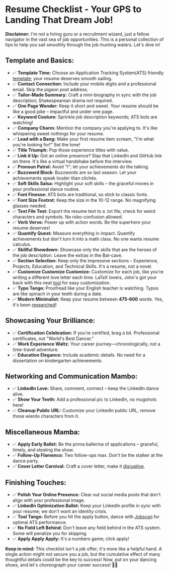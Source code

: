 # Resume Checklist - Your GPS to Landing That Dream Job!

**Disclaimer:** I'm not a hiring guru or a recruitment wizard, just a fellow navigator in the vast sea of job opportunities. This is a personal collection of tips to help you sail smoothly through the job-hunting waters. Let's dive in!

## Template and Basics:

- ✅ **Template Time:** Choose an Application Tracking System(ATS) friendly [template](https://assets.ctfassets.net/pdf29us7flmy/6NLdBCISS0n7kzd0UZQqVS/aa489033ab3d9d9a47cb845251dd481f/ATS_Resume_Template.docx); your resume deserves smooth sailing.
- ✅ **Contact Connection:** Include your mobile digits and a professional email. Skip the pigeon post address.
- ✅ **Tailor-Made Summary:** Craft a mini-biography in sync with the job description; Shakespearean drama not required.
- ✅ **One Page Wonder:** Keep it short and sweet. Your resume should be like a good joke – impactful and under one page.
- ✅ **Keyword Couture:** Sprinkle job description keywords; ATS bots are watching!
- ✅ **Company Charm:** Mention the company you're applying to. It's like whispering sweet nothings for your resume.
- ✅ **Lead with a Bang:** Make your first resume item scream, "I'm what you're looking for!" Set the tone!
- ✅ **Title Triumph:** Pop those experience titles with value.
- ✅ **Link it Up:** Got an online presence? Slap that LinkedIn and GitHub link on there. It's like a virtual handshake before the interview.
- ✅ **Pronoun Patrol:** Avoid "I"; let your achievements do the talking.
- ✅ **Buzzword Block:** Buzzwords are so last season. Let your achievements speak louder than clichés.
- ✅ **Soft Skills Salsa:** Highlight your soft skills – the graceful moves in your professional dance routine.
- ✅ **Font Finesse:** ATS bots are traditional, so stick to classic fonts.
- ✅ **Font Size Foxtrot:** Keep the size in the 10-12 range. No magnifying glasses needed.
- ✅ **Text File Test:** Export the resume text to a .txt file; check for weird characters and symbols. No robo-confusion allowed.
- ✅ **Verb Verve:** Power up with action words. Be the superhero your resume deserves!
- ✅ **Quantify Quest:** Measure everything in impact. Quantify achievements but don't turn it into a math class. No one wants resume calculus.
- ✅ **Skillful Showdown:** Showcase only the skills that are the heroes of the job description. Leave the extras in the Bat-cave.
- ✅ **Section Selection:** Keep only the impressive sections – Experience, Projects, Education, and Technical Skills. It's a resume, not a novel.
- ✅ **Customize Customize Customize:** Customize for each job, like you're writing a different love letter each time. LaTeX lovers, John's got your back with this neat [tool](https://www.linkedin.com/pulse/create-perfect-resume-each-application-using-latex-git-john-rodgers-zbh9f/) for easy customization.
- ✅ **Typo Tango:** Proofread like your English teacher is watching. Typos are like spinach in your teeth during a date.
- ✅ **Modern Minimalist:** Keep your resume between **475-600** words. Yes, it's been [researched](https://cultivatedculture.com/resume-statistics/)!

## Showcasing Your Brilliance:

- ✅ **Certification Celebration:** If you're certified, brag a bit. Professional certificates, not "World's Best Dancer."
- ✅ **Work Experience Waltz:** Your career journey—chronologically, not a time-travel adventure.
- ✅ **Education Elegance:** Include academic details. No need for a dissertation on kindergarten achievements.

## Networking and Communication Mambo:

- ✅ **LinkedIn Love:** Share, comment, connect – keep the LinkedIn dance alive.
- ✅ **Show Your Teeth:** Add a professional pic to LinkedIn, no mugshots here!
- ✅ **Cleanup Public URL:** Customize your LinkedIn public URL, remove those wierdo characters from it.

## Miscellaneous Mamba:

- ✅ **Apply Early Ballet:** Be the prima ballerina of applications – graceful, timely, and stealing the show.
- ✅ **Follow-Up Flamenco:** Two follow-ups max. Don't be the stalker at the dance party.
- ✅ **Cover Letter Carnival:** Craft a cover letter, make it [disruptive](https://www.indeed.com/career-advice/resumes-cover-letters/disruptive-cover-letter).

## Finishing Touches:

- ✅ **Polish Your Online Presence:** Clear out social media posts that don't align with your professional image.
- ✅ **LinkedIn Optimization Ballet:** Keep your LinkedIn profile in sync with your resume; we don't want an identity crisis.
- ✅ **Tool Tango:** Before you hit the apply button, dance with [Jobscan](https://www.jobscan.co/) for optimal ATS performance.
- ✅ **No Field Left Behind:** Don't leave any field behind in the ATS system. Some will penalize you for skipping.
- ✅ **Apply Apply Apply:** It's a numbers game; click apply!

**Keep in mind:** This checklist isn't a job offer; it's more like a helpful hand. A single action might not secure you a job, but the cumulative effect of many thoughtful details could be the key to success!  Now, put on your dancing shoes, and let's choreograph your career success! 💃🕺
